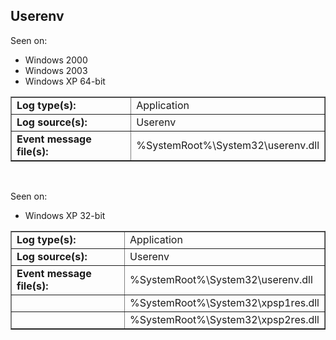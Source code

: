 ## Userenv

Seen on:
* Windows 2000
* Windows 2003
* Windows XP 64-bit

<table border="1" class="docutils">
  <tbody>
    <tr>
      <td><b>Log type(s):</b></td>
      <td>Application</td>
    </tr>
    <tr>
      <td><b>Log source(s):</b></td>
      <td>Userenv</td>
    </tr>
    <tr>
      <td><b>Event message file(s):</b></td>
      <td>%SystemRoot%\System32\userenv.dll</td>
    </tr>
  </tbody>
</table>

&nbsp;

Seen on:
* Windows XP 32-bit

<table border="1" class="docutils">
  <tbody>
    <tr>
      <td><b>Log type(s):</b></td>
      <td>Application</td>
    </tr>
    <tr>
      <td><b>Log source(s):</b></td>
      <td>Userenv</td>
    </tr>
    <tr>
      <td><b>Event message file(s):</b></td>
      <td>%SystemRoot%\System32\userenv.dll</td>
    </tr>
    <tr>
      <td>&nbsp;</td>
      <td>%SystemRoot%\System32\xpsp1res.dll</td>
    </tr>
    <tr>
      <td>&nbsp;</td>
      <td>%SystemRoot%\System32\xpsp2res.dll</td>
    </tr>
  </tbody>
</table>

&nbsp;

